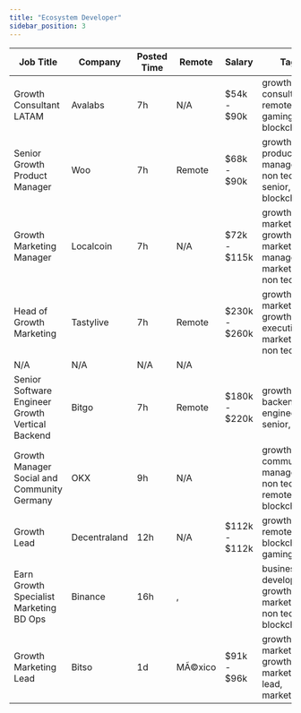 ```yaml
---
title: "Ecosystem Developer"
sidebar_position: 3
---
```


| Job Title | Company | Posted Time | Remote | Salary | Tags | Apply Link |
|-----------|---------|-------------|--------|--------|------|------------|
| Growth Consultant LATAM | Avalabs | 7h | N/A | $54k - $90k | growth, consulting, remote, gaming, blockchain | [Apply](https://web3.career/growth-consultant-latam-avalabs/80818) |
| Senior Growth Product Manager | Woo | 7h | Remote | $68k - $90k | growth, product manager, non tech, senior, blockchain | [Apply](https://web3.career/senior-growth-product-manager-woo/95664) |
| Growth Marketing Manager | Localcoin | 7h | N/A | $72k - $115k | growth marketing, growth, marketing manager, marketing, non tech | [Apply](https://web3.career/growth-marketing-manager-localcoin/77971) |
| Head of Growth Marketing | Tastylive | 7h | Remote | $230k - $260k | growth marketing, growth, executive, marketing, non tech | [Apply](https://web3.career/head-of-growth-marketing-tastylive/108292) |
| N/A | N/A | N/A | N/A |  |  | [Apply](https://web3.career/metana) |
| Senior Software Engineer Growth Vertical Backend | Bitgo | 7h | Remote | $180k - $220k | growth, backend, engineer, senior, dev | [Apply](https://web3.career/senior-software-engineer-growth-vertical-backend-bitgo/119481) |
| Growth Manager Social and Community Germany | OKX | 9h | N/A |  | growth, community manager, non tech, remote, blockchain | [Apply](https://web3.career/growth-manager-social-and-community-germany-okx/127335) |
| Growth Lead | Decentraland | 12h | N/A | $112k - $112k | growth, lead, remote, blockchain, gaming | [Apply](https://web3.career/growth-lead-decentraland/127104) |
| Earn Growth Specialist Marketing BD Ops | Binance | 16h | , |  | business development, growth, marketing, non tech, blockchain | [Apply](https://web3.career/earn-growth-specialist-marketing-bd-ops-binance/126774) |
| Growth Marketing Lead | Bitso | 1d | MÃ©xico | $91k - $96k | growth marketing, growth, lead, marketing lead, marketing | [Apply](https://web3.career/growth-marketing-lead-bitso/126180) |
